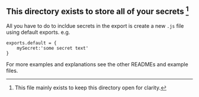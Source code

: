 ## This directory exists to store all of your secrets [^1]
All you have to do to incldue secrets in the export is create a new `.js` file using default exports.
e.g.
```
exports.default = {
    mySecret:'some secret text'
}
```

For more examples and explanations see the other READMEs and example files.

[^1]: This file mainly exists to keep this directory open for clarity.